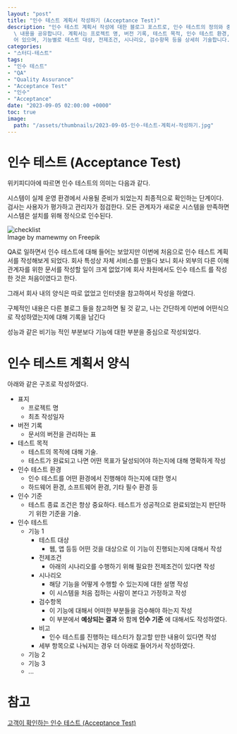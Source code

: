 ```yaml
---
layout: "post"
title: "인수 테스트 계획서 작성하기 (Acceptance Test)"
description: "인수 테스트 계획서 작성에 대한 블로그 포스트로, 인수 테스트의 정의와 중요성을 설명하며, 실제로 작성한 계획서의 구조와\
  \ 내용을 공유합니다. 계획서는 프로젝트 명, 버전 기록, 테스트 목적, 인수 테스트 환경, 인수 기준, 각 기능에 대한 테스트 항목으로 구성되\
  어 있으며, 기능별로 테스트 대상, 전제조건, 시나리오, 검수항목 등을 상세히 기술합니다."
categories:
- "스터디-테스트"
tags:
- "인수 테스트"
- "QA"
- "Quality Assurance"
- "Acceptance Test"
- "인수"
- "Acceptance"
date: "2023-09-05 02:00:00 +0000"
toc: true
image:
  path: "/assets/thumbnails/2023-09-05-인수-테스트-계획서-작성하기.jpg"
---
```


# 인수 테스트 (Acceptance Test)

위키피디아에 따르면 인수 테스트의 의미는 다음과 같다.

시스템이 실제 운영 환경에서 사용될 준비가 되었는지 최종적으로 확인하는 단계이다.
검사는 사용자가 평가하고 관리자가 점검한다.
모든 관계자가 새로운 시스템을 만족하면 시스템은 설치를 위해 정식으로 인수된다.

![checklist](/assets/images/2023-09-05-인수-테스트-계획서-작성하기/image1.png)  
Image by mamewmy on Freepik

QA로 일하면서 인수 테스트에 대해 들어는 보았지만 이번에 처음으로 인수 테스트 계획서를 작성해보게 되었다.
회사 특성상 자체 서비스를 만들다 보니 회사 외부의 다른 이해관계자를 위한 문서를 작성할 일이 크게 없었기에 회사 차원에서도 인수 테스트 를 작성한 것은 처음이였다고 한다.

그래서 회사 내의 양식은 따로 없었고 인터넷을 참고하여서 작성을 하였다.

구체적인 내용은 다른 블로그 들을 참고하면 될 것 같고,
나는 간단하게 이번에 어떤식으로 작성하였는지에 대해 기록을 남긴다

성능과 같은 비기능 적인 부분보다 기능에 대한 부분을 중심으로 작성되었다.

# 인수 테스트 계획서 양식

아래와 같은 구조로 작성하였다.

- 표지
  - 프로젝트 명
  - 최초 작성일자
- 버전 기록
  - 문서의 버전을 관리하는 표
- 테스트 목적
  - 테스트의 목적에 대해 기술.
  - 테스트가 완료되고 나면 어떤 목표가 달성되어야 하는지에 대해 명확하게 작성
- 인수 테스트 환경
  - 인수 테스트를 어떤 환경에서 진행해야 하는지에 대한 명시
  - 하드웨어 환경, 소프트웨어 환경, 기타 필수 환경 등
- 인수 기준
  - 테스트 종료 조건은 항상 중요하다. 테스트가 성공적으로 완료되었는지 판단하기 위한 기준을 기술.
- 인수 테스트
  - 기능 1
    - 테스트 대상
      - 웹, 앱 등등 어떤 것을 대상으로 이 기능이 진행되는지에 대해서 작성
    - 전제조건
      - 아래의 시나리오를 수행하기 위해 필요한 전제조건이 있다면 작성
    - 시나리오
      - 해당 기능을 어떻게 수행할 수 있는지에 대한 설명 작성
      - 이 시스템을 처음 접하는 사람이 본다고 가정하고 작성
    - 검수항목
      - 이 기능에 대해서 어떠한 부분들을 검수해야 하는지 작성
      - 이 부분에서 **예상되는 결과** 와 함께 **인수 기준** 에 대해서도 작성하였다.
    - 비고
      - 인수 테스트를 진행하는 테스터가 참고할 만한 내용이 있다면 작성
    - 세부 항목으로 나눠지는 경우 더 아래로 들어가서 작성하였다.
  - 기능 2
  - 기능 3
  - ...

# 참고

[고객이 확인하는 인수 테스트 (Acceptance Test)](https://needjarvis.tistory.com/446 "고객이 확인하는 인수 테스트 (Acceptance Test)")
